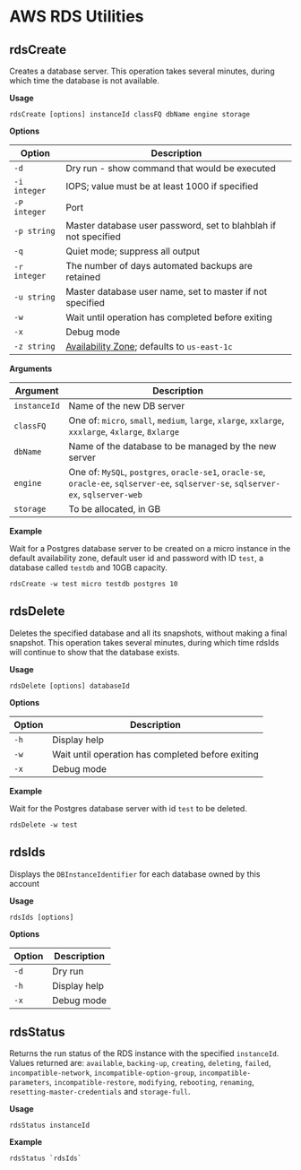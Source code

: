 # AWS RDS Utilities

## rdsCreate
Creates a database server.
This operation takes several minutes, during which time the database is not available.

**Usage** 

    rdsCreate [options] instanceId classFQ dbName engine storage

**Options**

| Option       | Description                                                     |
| ------------ | --------------------------------------------------------------- |
| `-d`         | Dry run - show command that would be executed                   |
| `-i integer` | IOPS; value must be at least 1000 if specified                  |
| `-P integer` | Port                                                            |
| `-p string`  | Master database user password, set to blahblah if not specified |
| `-q`         | Quiet mode; suppress all output                                 |
| `-r integer` | The number of days automated backups are retained               |
| `-u string`  | Master database user name, set to master if not specified       |
| `-w`         | Wait until operation has completed before exiting               |
| `-x`         | Debug mode                                                      |
| `-z string`  | [Availability Zone](http://docs.aws.amazon.com/AWSEC2/latest/UserGuide/using-regions-availability-zones.html); defaults to `us-east-1c` |

**Arguments**

| Argument     | Description                                                     |
| ------------ | --------------------------------------------------------------- |
| `instanceId` | Name of the new DB server                                                                                                            |
| `classFQ`    | One of: `micro`, `small`, `medium`, `large`, `xlarge`, `xxlarge`, `xxxlarge`, `4xlarge`, `8xlarge`                                   |
| `dbName`     | Name of the database to be managed by the new server                                                                                 |
| `engine`     | One of: `MySQL`, `postgres`, `oracle-se1`, `oracle-se`, `oracle-ee`, `sqlserver-ee`, `sqlserver-se`, `sqlserver-ex`, `sqlserver-web` |
| `storage`    | To be allocated, in GB                                                                                                               |


**Example**

Wait for a Postgres database server to be created on a micro instance in the default availability zone, default user id and password with ID `test`, a database called `testdb` and 10GB capacity.

    rdsCreate -w test micro testdb postgres 10

## rdsDelete
Deletes the specified database and all its snapshots, without making a final snapshot.
This operation takes several minutes, during which time rdsIds will continue to show that the database exists.

**Usage**

    rdsDelete [options] databaseId

**Options**

| Option       | Description                                                     |
| ------------ | --------------------------------------------------------------- |
| `-h`         | Display help                                                    |
| `-w`         | Wait until operation has completed before exiting               |
| `-x`         | Debug mode                                                      |

**Example**

Wait for the Postgres database server with id `test` to be deleted.

    rdsDelete -w test

## rdsIds
Displays the `DBInstanceIdentifier` for each database owned by this account

**Usage**

    rdsIds [options]

**Options**

| Option       | Description                                                     |
| ------------ | --------------------------------------------------------------- |
| `-d`         | Dry run                                                         |  
| `-h`         | Display help                                                    |  
| `-x`         | Debug mode                                                      |

## rdsStatus
Returns the run status of the RDS instance with the specified `instanceId`.
Values returned are: `available`, `backing-up`, `creating`, `deleting`, `failed`, `incompatible-network`, `incompatible-option-group`, `incompatible-parameters`, `incompatible-restore`, `modifying`, `rebooting`, `renaming`, `resetting-master-credentials` and `storage-full`.

**Usage**

    rdsStatus instanceId

**Example**

    rdsStatus `rdsIds`
